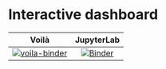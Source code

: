 # Interactive dashboard

| Voilà | JupyterLab |
| :-----------------------: | :---------------------: |
| [![voila-binder](https://mybinder.org/badge_logo.svg)](https://mybinder.org/v2/gh/mromanie/paper2/HEAD?urlpath=voila%2Frender%2Fnotebook_voila.ipynb)| [![Binder](https://mybinder.org/badge_logo.svg)](https://mybinder.org/v2/gh/mromanie/paper2/HEAD) |
